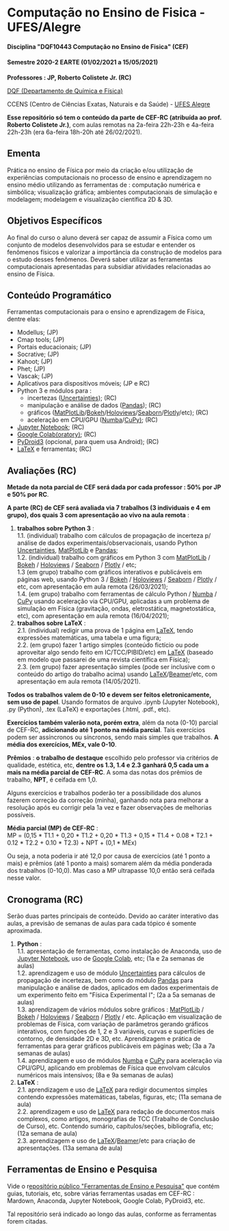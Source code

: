 # Computação no Ensino de Fisica - UFES/Alegre
#### Disciplina "DQF10443 Computação no Ensino de Fisica" (CEF)

#### Semestre 2020-2 EARTE (01/02/2021 a 15/05/2021)

**Professores : JP, Roberto Colistete Jr. (RC)**

[DQF (Departamento de Química e Física)](http://alegre.ufes.br/ccens/departamento-de-quimica-e-fisica)

CCENS (Centro de Ciências Exatas, Naturais e da Saúde) - [UFES Alegre](http://alegre.ufes.br/)

**Esse repositório só tem o conteúdo da parte de CEF-RC (atribuída ao prof. Roberto Colistete Jr.)**, com aulas remotas na 2a-feira 22h-23h e 4a-feira 22h-23h (era 6a-feira 18h-20h até 26/02/2021).

## Ementa

Prática no ensino de Física por meio da criação e/ou utilização de experiências computacionais no processo de ensino e aprendizagem no ensino médio utilizando as ferramentas de : computação numérica e simbólica; visualização gráfica; ambientes computacionais de simulação e modelagem; modelagem e visualização científica 2D & 3D.

## Objetivos Específicos

Ao final do curso o aluno deverá ser capaz de assumir a Física como um conjunto de modelos desenvolvidos para se estudar e entender os fenômenos físicos e valorizar a importância da construção de modelos para o estudo desses fenômenos. Deverá saber utilizar as ferramentas computacionais apresentadas para subsidiar atividades relacionadas ao ensino de Física.

## Conteúdo Programático

Ferramentas computacionais para o ensino e aprendizagem de Física, dentre elas:
- Modellus;  (JP)
- Cmap tools;  (JP)
- Portais educacionais;  (JP)
- Socrative;  (JP)
- Kahoot;  (JP)
- Phet;  (JP)
- Vascak;  (JP)
- Aplicativos para dispositivos móveis;  (JP e RC)
- Python 3 e módulos para :
  * incertezas ([Uncertainties](https://pythonhosted.org/uncertainties/));  (RC)
  * manipulação e análise de dados ([Pandas](https://pandas.pydata.org/)); (RC)
  * gráficos ([MatPlotLib](https://matplotlib.org/)/[Bokeh](https://bokeh.org/)/[Holoviews](https://holoviews.org/)/[Seaborn](https://seaborn.pydata.org/)/[Plotly](https://plotly.com/python/)/etc);  (RC)
  * aceleração em CPU/GPU ([Numba](https://numba.pydata.org/)/[CuPy)](https://cupy.dev/);  (RC)
- [Jupyter Notebook](https://jupyter.org/);  (RC)
- [Google Colab(oratory)](https://colab.research.google.com/);  (RC)
- [PyDroid3](https://play.google.com/store/apps/details?id=ru.iiec.pydroid3) (opcional, para quem usa Android); (RC)
- [LaTeX](https://www.latex-project.org/) e ferramentas;  (RC)

## Avaliações (RC)

**Metade da nota parcial de CEF será dada por cada professor : 50% por JP e 50% por RC**.

**A parte (RC) de CEF será avaliada via 7 trabalhos (3 individuais e 4 em grupo), dos quais 3 com apresentação ao vivo na aula remota** :

1. **trabalhos sobre Python 3** :  
   1.1. (individual) trabalho com cálculos de propagação de incerteza p/ análise de dados experimentais/observacionais, usando Python [Uncertainties](https://pythonhosted.org/uncertainties/), [MatPlotLib](https://matplotlib.org/) e [Pandas](https://pandas.pydata.org/);  
   1.2. (individual) trabalho com gráficos em Python 3 com [MatPlotLib](https://matplotlib.org/) / [Bokeh](https://bokeh.org/) / [Holoviews](https://holoviews.org/) / [Seaborn](https://seaborn.pydata.org/) / [Plotly](https://plotly.com/python/) / etc;  
   1.3 (em grupo) trabalho com gráficos interativos e publicáveis em páginas web, usando Python 3 /  [Bokeh](https://bokeh.org/) / [Holoviews](https://holoviews.org/) / [Seaborn](https://seaborn.pydata.org/) / [Plotly](https://plotly.com/python/) / etc, com apresentação em aula remota (26/03/2021);  
   1.4. (em grupo) trabalho com ferramentas de cálculo Python / [Numba](https://numba.pydata.org/) / [CuPy](https://cupy.dev/) usando aceleração via CPU/GPU, aplicadas a um problema de simulação em Física (gravitação, ondas, eletrostática, magnetostática, etc), com apresentação em aula remota (16/04/2021);
2. **trabalhos sobre LaTeX** :  
    2.1. (individual) redigir uma prova de 1 página em [LaTeX](https://www.latex-project.org/), tendo expressões matemáticas, uma tabela e uma figura;  
    2.2. (em grupo) fazer 1 artigo simples (conteúdo fictício ou pode aproveitar algo sendo feito em IC/TCC/PIBID/etc) em [LaTeX](https://www.latex-project.org/) (baseado em modelo que passarei de uma revista científica em Física);  
    2.3. (em grupo) fazer apresentação simples (pode ser inclusive com o conteúdo do artigo do trabalho acima) usando [LaTeX](https://www.latex-project.org/)/[Beamer](https://ctan.org/pkg/beamer)/etc, com apresentação em aula remota (14/05/2021).

**Todos os trabalhos valem de 0-10 e devem ser feitos eletronicamente, sem uso de papel**. Usando formatos de arquivo .ipynb (Jupyter Notebook), .py (Python), .tex (LaTeX) e exportações (.html, .pdf., etc).

**Exercícios também valerão nota, porém extra**, além da nota (0-10) parcial de CEF-RC, **adicionando até 1 ponto na média parcial**. Tais exercícios podem ser assíncronos ou síncronos, sendo mais simples que trabalhos. **A média dos exercícios, MEx, vale 0-10**.

**Prêmios** : **o trabalho de destaque** escolhido pelo professor via critérios de qualidade, estética, etc, **dentre os 1.3, 1.4 e 2.3 ganhará 0,5 cada um a mais na média parcial de CEF-RC**. A soma das notas dos prêmios de trabalho, **NPT**, é ceifada em 1,0.

Alguns exercícios e trabalhos poderão ter a possibilidade dos alunos fazerem correção da correção (minha), ganhando nota para melhorar a resolução após eu corrigir pela 1a vez e fazer observações de melhorias possíveis.

**Média parcial (MP) de CEF-RC** :  
MP = (0,15 * T1.1 + 0,20 * T1.2 + 0,20 * T1.3 + 0,15 * T1.4 + 0.08 * T2.1 + 0.12 * T2.2 + 0.10 * T2.3) + NPT + (0,1 * MEx)

Ou seja, a nota poderia ir até 12,0 por causa de exercícios (até 1 ponto a mais) e prêmios (até 1 ponto a mais) somarem além da média ponderada dos trabalhos (0-10,0). Mas caso a MP ultrapasse 10,0 então será ceifada nesse valor.

## Cronograma (RC)

Serão duas partes principais de conteúdo. Devido ao caráter interativo das aulas, a previsão de semanas de aulas para cada tópico é somente aproximada.

1. **Python** :  
   1.1. apresentação de ferramentas, como instalação de Anaconda, uso de [Jupyter Notebook](https://jupyter.org/), uso de [Google Colab](https://colab.research.google.com/), etc;  (1a e 2a semanas de aulas)  
   1.2.  aprendizagem e uso de módulo [Uncertainties](https://pythonhosted.org/uncertainties/) para cálculos de propagação de incertezas, bem como do módulo [Pandas](https://pandas.pydata.org/) para manipulação e análise de dados, aplicados em dados experimentais de um experimento feito em "Física Experimental I";  (2a a 5a semanas de aulas)  
   1.3. aprendizagem de vários módulos sobre gráficos :  [MatPlotLib](https://matplotlib.org/) / [Bokeh](https://bokeh.org/) / [Holoviews](https://holoviews.org/) / [Seaborn](https://seaborn.pydata.org/) / [Plotly](https://plotly.com/python/) / etc. Aplicação em visualização de problemas de Física, com variação de parâmetros gerando gráficos interativos, com funções de 1, 2 e 3 variáveis, curvas e superfícies de contorno, de densidade 2D e 3D, etc. Aprendizagem e prática de ferramentas para gerar gráficos publicáveis em páginas web;  (3a a 7a   semanas de aulas)  
   1.4. aprendizagem e uso de módulos  [Numba](https://numba.pydata.org/) e [CuPy](https://cupy.dev/) para aceleração via CPU/GPU, aplicando em problemas de Física que envolvam cálculos numéricos mais intensivos;  (8a e 9a semanas de aulas)
2. **LaTeX** :  
   2.1. aprendizagem e uso de [LaTeX](https://www.latex-project.org/) para redigir documentos simples contendo expressões matemáticas, tabelas, figuras, etc;  (11a semana de aula)  
   2.2. aprendizagem e uso de [LaTeX](https://www.latex-project.org/) para redação de documentos mais complexos, como artigos, monografias de TCC (Trabalho de Conclusão de Curso), etc. Contendo sumário, capítulos/seções, bibliografia, etc;   (12a semana de aula)  
   2.3. aprendizagem e uso de [LaTeX](https://www.latex-project.org/)/[Beamer](https://ctan.org/pkg/beamer)/etc para criação de apresentações.  (13a semana de aula)

## Ferramentas de Ensino e Pesquisa

Vide o r[epositório público "Ferramentas de Ensino e Pesquisa"](https://github.com/rcolistete/Ferramentas_Ensino_Pesquisa) que contém guias, tutoriais, etc, sobre várias ferramentas usadas em CEF-RC : Mardown, Anaconda, Jupyter Notebook, Google Colab, PyDroid3, etc.

Tal repositório será indicado ao longo das aulas, conforme as ferramentas forem citadas.